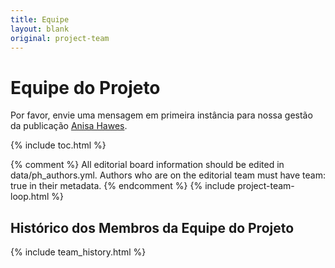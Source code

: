 ```yaml
---
title: Equipe
layout: blank
original: project-team
---
```


# Equipe do Projeto
Por favor, envie uma mensagem em primeira instância para nossa gestão da publicação <a href="mailto:admin@programminghistorian.org">Anisa Hawes</a>.

{% include toc.html %}

{% comment %}
All editorial board information should be edited in data/ph_authors.yml. Authors who are on the editorial team must have team: true in their metadata.
{% endcomment %}
{% include project-team-loop.html %}

## Histórico dos Membros da Equipe do Projeto

{% include team_history.html %}
